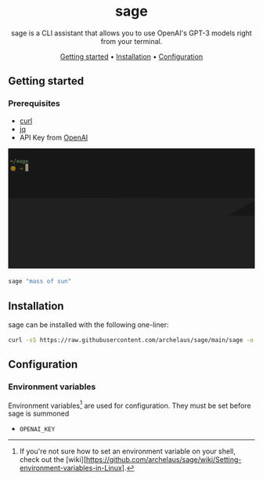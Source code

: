 <!-- markdownlint-configure-file {
  "MD013": {
    "code_blocks": false,
    "tables": false
  },
  "MD033": false,
  "MD041": false
} -->

<div align="center">

# sage

sage is a CLI assistant that allows you to use OpenAI's GPT-3 models right from your terminal.

[Getting started](#getting-started) •
[Installation](#installation) •
[Configuration](#configuration)

</div>

## Getting started

### Prerequisites

* [curl](https://www.curl.se)
* [jq](https://stedolan.github.io/jq/)
* API Key from [OpenAI](https://beta.openai.com/account/api-keys)

![Tutorial](tutorial)

```sh
sage "mass of sun"
```

## Installation

sage can be installed with the following one-liner:

```sh
curl -sS https://raw.githubusercontent.com/archelaus/sage/main/sage -o /usr/local/bin/sage
```
   
## Configuration

### Environment variables

Environment variables[^1] are used for configuration. They must be set before
sage is summoned

- `OPENAI_KEY`

[^1]: If you're not sure how to set an environment variable on your shell, check
out the [wiki][https://github.com/archelaus/sage/wiki/Setting-environment-variables-in-Linux].
